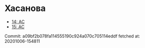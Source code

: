 # Хасанова
- [14: AC](14.md)
- [15: AC](15.md)

Commit: a09bf2b078fa114555190c924a070c705114eddf
 fetched at: 20201006-154811
